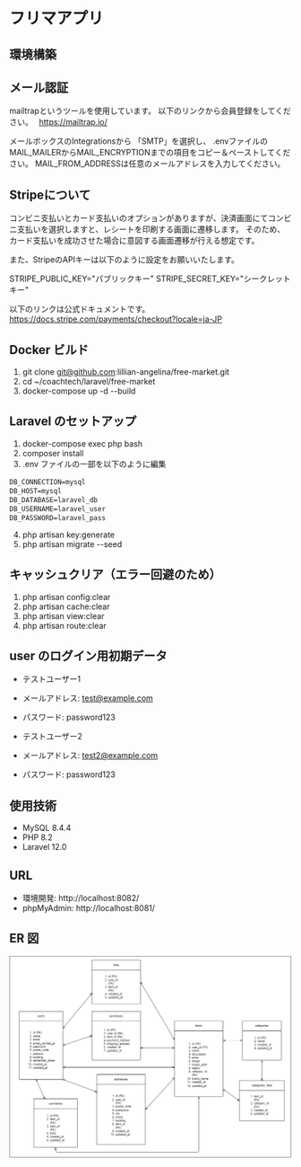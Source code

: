 # フリマアプリ

## 環境構築

## メール認証

mailtrapというツールを使用しています。
以下のリンクから会員登録をしてください。　
https://mailtrap.io/

メールボックスのIntegrationsから 「SMTP」を選択し、
.envファイルのMAIL_MAILERからMAIL_ENCRYPTIONまでの項目をコピー＆ペーストしてください。
MAIL_FROM_ADDRESSは任意のメールアドレスを入力してください。

## Stripeについて

コンビニ支払いとカード支払いのオプションがありますが、決済画面にてコンビニ支払いを選択しますと、レシートを印刷する画面に遷移します。
そのため、カード支払いを成功させた場合に意図する画面遷移が行える想定です。

また、StripeのAPIキーは以下のように設定をお願いいたします。

STRIPE_PUBLIC_KEY="パブリックキー"
STRIPE_SECRET_KEY="シークレットキー"

以下のリンクは公式ドキュメントです。
https://docs.stripe.com/payments/checkout?locale=ja-JP

## Docker ビルド

1. git clone git@github.com:lillian-angelina/free-market.git
2. cd ~/coachtech/laravel/free-market
3. docker-compose up -d --build

## Laravel のセットアップ

1. docker-compose exec php bash
2. composer install
3. .env ファイルの一部を以下のように編集

```
DB_CONNECTION=mysql
DB_HOST=mysql
DB_DATABASE=laravel_db
DB_USERNAME=laravel_user
DB_PASSWORD=laravel_pass
```

4. php artisan key:generate
5. php artisan migrate --seed

## キャッシュクリア（エラー回避のため）

1. php artisan config:clear
2. php artisan cache:clear
3. php artisan view:clear
4. php artisan route:clear

## user のログイン用初期データ
- テストユーザー1
- メールアドレス: test@example.com
- パスワード: password123

- テストユーザー2
- メールアドレス: test2@example.com
- パスワード: password123

## 使用技術

- MySQL 8.4.4
- PHP 8.2
- Laravel 12.0

## URL

- 環境開発: http://localhost:8082/
- phpMyAdmin: http://localhost:8081/

## ER 図

![image](er_diagram.png)
